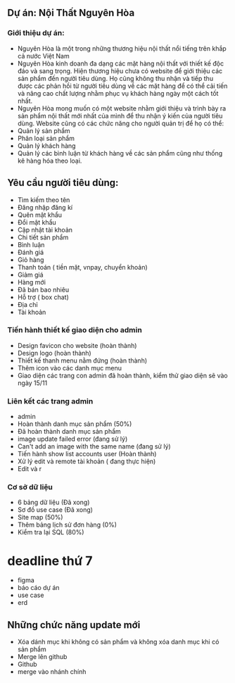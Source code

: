 
## Dự án: Nội Thất Nguyên Hòa
### Giới thiệu dự án:
- Nguyên Hòa là một trong những thương hiệu nội thất nổi tiếng trên khắp cả nước Việt Nam
- Nguyên Hòa kinh doanh đa dạng các mặt hàng nội thất với thiết kế độc đáo và sang trọng. Hiện thương hiệu chưa có website để giới thiệu các sản phẩm đến người tiêu dùng. Họ cũng không thu nhận và tiếp thu được các phản hồi từ người tiêu dùng về các mặt hàng để có thể cải tiến và nâng cao chất lượng nhằm phục vụ khách hàng ngày một cách tốt nhất.
- Nguyên Hòa mong muốn có một website nhằm giới thiệu và trình bày ra sản phẩm nội thất mới nhất của mình để thu nhận ý kiến của người tiêu dùng.
Website cũng có các chức năng cho người quản trị để họ có thể:
- Quản lý sản phẩm
- Phân loại sản phẩm
- Quản lý khách hàng
- Quản lý các bình luận từ khách hàng về các sản phẩm cũng như thống kê hàng hóa theo loại. 
## Yêu cầu người tiêu dùng:
- Tìm kiếm theo tên
- Đăng nhập đăng kí
- Quên mật khẩu
- Đổi mật khẩu
- Cập nhật tài khoản
- Chi tiết sản phẩm
- Bình luận
- Đánh giá
- Giỏ hàng
- Thanh toán ( tiền mặt, vnpay, chuyển khoản)
- Giảm giá
- Hàng mới
- Đã bán bao nhiêu
- Hỗ trợ ( box chat)
- Địa chỉ
- Tài khoản

### Tiến hành thiết kế giao diện cho admin
- Design favicon cho website (hoàn thành)
- Design logo  (hoàn thành)
- Thiết kế thanh menu nằm đứng (hoàn thành)
- Thêm icon vào các danh mục menu
- Giao diện các trang con admin đã hoàn thành, kiểm thử giao diện sẽ vào ngày 15/11


### Liên kết các trang admin
- admin
- Hoàn thành danh mục sản phẩm (50%)
- Đã hoàn thành danh mục sản phẩm
- image update failed error (đang sử lý)
- Can't add an image with the same name (đang sử lý)
- Tiến hành show list accounts user (Hoàn thành)
- Xử lý edit và remote tài khoản ( đang thực hiện)
- Edit và r



### Cơ sở dữ liệu
- 6 bảng dữ liệu (Đã xong)
- Sơ đồ use case (Đã xong)
- Site map (50%)
- Thêm bảng lịch sử đơn hàng (0%)
- Kiểm tra lại SQL (80%)


# deadline thứ 7
- figma
- báo cáo dự án
- use case
- erd


## Những chức năng update mới
- Xóa dánh mục khi không có sản phẩm và không xóa danh mục khi có sản phẩm
- Merge lên github
- Github 
- merge vào nhánh chính

